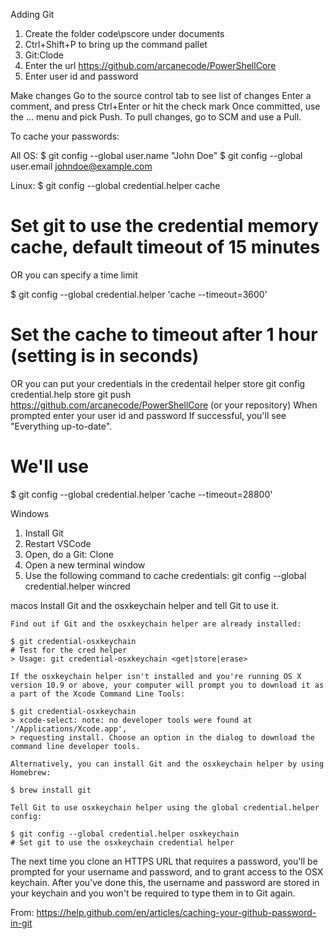 

Adding Git
1. Create the folder code\pscore under documents
2. Ctrl+Shift+P to bring up the command pallet
3. Git:Clode
4. Enter the url
   https://github.com/arcanecode/PowerShellCore 
5. Enter user id and password

Make changes
Go to the source control tab to see list of changes
Enter a comment, and press Ctrl+Enter or hit the check mark
Once committed, use the ... menu and pick Push.
To pull changes, go to SCM and use a Pull.

To cache your passwords:

All OS:
$ git config --global user.name "John Doe"
$ git config --global user.email johndoe@example.com


Linux:
$ git config --global credential.helper cache
# Set git to use the credential memory cache, default timeout of 15 minutes

OR you can specify a time limit

$ git config --global credential.helper 'cache --timeout=3600'
# Set the cache to timeout after 1 hour (setting is in seconds) 

OR you can put your credentials in the credentail helper store
git config credential.help store
git push https://github.com/arcanecode/PowerShellCore   (or your repository)
When prompted enter your user id and password
If successful, you'll see "Everything up-to-date".

# We'll use
$ git config --global credential.helper 'cache --timeout=28800'

Windows
1. Install Git
2. Restart VSCode
3. Open, do a Git: Clone
4. Open a new terminal window
5. Use the following command to cache credentials:
   git config --global credential.helper wincred

macos
Install Git and the osxkeychain helper and tell Git to use it.

    Find out if Git and the osxkeychain helper are already installed:

    $ git credential-osxkeychain
    # Test for the cred helper
    > Usage: git credential-osxkeychain <get|store|erase>

    If the osxkeychain helper isn't installed and you're running OS X version 10.9 or above, your computer will prompt you to download it as a part of the Xcode Command Line Tools:

    $ git credential-osxkeychain
    > xcode-select: note: no developer tools were found at '/Applications/Xcode.app',
    > requesting install. Choose an option in the dialog to download the command line developer tools.

    Alternatively, you can install Git and the osxkeychain helper by using Homebrew:

    $ brew install git

    Tell Git to use osxkeychain helper using the global credential.helper config:

    $ git config --global credential.helper osxkeychain
    # Set git to use the osxkeychain credential helper

The next time you clone an HTTPS URL that requires a password, you'll be prompted for your username and password, and to grant access to the OSX keychain. After you've done this, the username and password are stored in your keychain and you won't be required to type them in to Git again.

From:
https://help.github.com/en/articles/caching-your-github-password-in-git